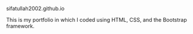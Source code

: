 sifatullah2002.github.io

This is my portfolio in which I coded using HTML, CSS, and the Bootstrap framework.


